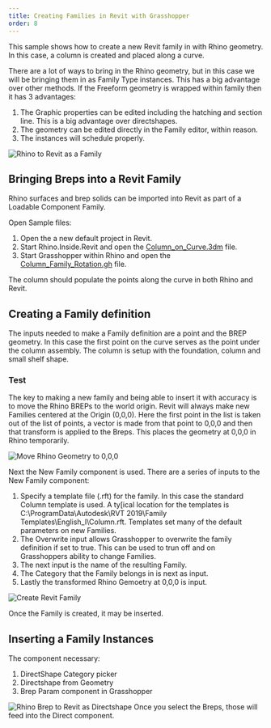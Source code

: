 ```yaml
---
title: Creating Families in Revit with Grasshopper
order: 8
---
```


This sample shows how to create a new Revit family in with Rhino geometry. In this case, a column is created and placed along a curve.

There are a lot of ways to bring in the Rhino geometry, but in this case we will be bringing them in as Family Type instances. This has a big advantage over other methods.  If the Freeform geometry is wrapped within family then it has 3 advantages:

1. The Graphic properties can be edited including the hatching and section line.  This is a big advantage over directshapes.
2. The geometry can be edited directly in the Family editor, within reason.
3. The instances will schedule properly.

![Rhino to Revit as a Family](/static/images/column_family_final.jpg)

## Bringing Breps into a Revit Family
Rhino surfaces and brep solids can be imported into Revit as part of a Loadable Component Family.

Open Sample files:
1. Open the a new default project in Revit.
1. Start Rhino.Inside.Revit and open the [Column_on_Curve.3dm](/Column_on_Curve.3dm) file.
1. Start Grasshopper within Rhino and open the [Column_Family_Rotation.gh](/Column_Family_Rotation.gh) file.

The column should populate the points along the curve in both Rhino and Revit.

## Creating a Family definition

The inputs needed to make a Family definition are a point and the BREP geometry. In this case the first point on the curve serves as the point under the column assembly.  The column is setup with the foundation, column and small shelf shape.

### Test

The key to making a new family and being able to insert it with accuracy is to move the Rhino BREPs to the world origin.  Revit will always make new Families centered at the Origin (0,0,0).  Here the first point in the list is taken out of the list of points, a vector is made from that point to 0,0,0 and then that transform is applied to the Breps.  This places the geometry at 0,0,0 in Rhino temporarily.

![Move Rhino Geometry to 0,0,0](/static/images/column_family_move.jpg)

Next the New Family component is used.  There are a series of inputs to the New Family component:

1. Specify a template file (.rft) for the family. In this case the standard Column template is used.  A ty[ical location for the templates is C:\ProgramData\Autodesk\RVT 2019\Family Templates\English_I\Column.rft.  Templates set many of the default parameters on new Families.
1. The Overwrite input allows Grasshopper to overwrite the family definition if set to true.  This can be used to trun off and on Grasshoppers ability to change Families.
1. The next input is the name of the resulting Family.
1. The Category that the Family belongs in is next as input.
1. Lastly the transformed Rhino Gemoetry at 0,0,0 is input.

![Create Revit Family](/static/images/column_family_family.jpg)

Once the Family is created, it may be inserted.

## Inserting a Family Instances




The component necessary:
1. DirectShape Category picker
1. Directshape from Geometry
1. Brep Param component in Grasshopper

![Rhino Brep to Revit as Directshape](/static/images/rhino-to-revit-brep.jpg)
Once you select the Breps, those will feed into the Direct component.
